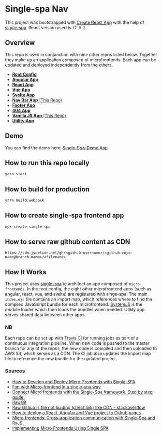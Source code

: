 # Single-spa Nav

This project was bootstrapped with [Create React App](https://github.com/facebook/create-react-app) with the help of [single-spa](https://single-spa.js.org/). React version used is `17.0.2`.


## Overview

This repo is used in conjunction with nine other repos listed below. Together they make up an application composed of microfrontends. Each app can be updated and deployed independently from the others.

- [**Root Config**](https://github.com/actionanand/single-spa-demo-root-config)
- [**Angular App**](https://github.com/actionanand/single-spa-angular)
- [**React App**](https://github.com/actionanand/single-spa-react)
- [**Vue App**](https://github.com/actionanand/single-spa-vue)
- [**Svelte App**](https://github.com/actionanand/single-spa-svelte)
- [**Nav Bar App** (This Repo)](https://github.com/actionanand/single-spa-nav)
- [**Footer App**](https://github.com/actionanand/single-spa-footer)
- [**404 App**](https://github.com/actionanand/single-spa-404)
- [**Vanilla JS App** (This Repo)](https://github.com/actionanand/single-spa-vanilla-js)
- [**Utility App**](https://github.com/actionanand/single-spa-utility)

## Demo

You can find the demo here: [Single-Spa-Demo App](https://ar-single-spa-demo.herokuapp.com/)

## How to run this repo locally

```bash
yarn start
```

## How to build for production

```bash
yarn build:webpack
```

## How to create single-spa frontend app

```bash
npx create-single-spa
```

## How to serve raw github content as CDN

```
https://cdn.jsdelivr.net/gh/<github-username>/<github-repo-name@branch-name>/<filename>
```

## How It Works

This project uses [single-spa](https://single-spa.js.org/) to architect an app composed of `micro-frontends`. In the root config, the eight other microfrontend apps (such as angular, react, vue, and svelte) are registered with singe-spa. The main `index.ejs` file contains an import map, which references where to find the compiled JavaScript bundle for each microfrontend. [SystemJS](https://github.com/systemjs/systemjs) is the module loader which then loads the bundles when needed. Utility app serves shared data between other apps.


### NB

Each repo can be set up with [Travis CI](https://travis-ci.org/) for running jobs as part of a continuous integration pipeline. When new code is pushed to the master branch for any of the repos, the new code is compiled and then uploaded to AWS S3, which serves as a CDN. The CI job also updates the import map file to reference the new bundle for the updated project.

### Sources

- [How to Develop and Deploy Micro-Frontends with Single-SPA](https://www.freecodecamp.org/news/developing-and-deploying-micro-frontends-with-single-spa/)
- [Fun with Micro-frontend in a single-spa way](https://dev.to/nitinreddy3/fun-with-micro-frontend-in-a-single-spa-way-1iok)
- [Connect Micro frontends with the Single-Spa framework. Step by step guide.](https://obaranovskyi.medium.com/connecting-micro-frontends-with-the-single-spa-framework-step-by-step-guide-e7fa87306bc7)
- [RawGit](https://rawgit.com/)
- [Raw Github js file not loading (direct link) like CDN - stackoverflow](https://stackoverflow.com/questions/62901066/raw-github-js-file-not-loading-direct-link-like-cdn/)
- [How to deploy a React, Angular and Vue project to Github pages](https://deepinder.me/how-to-deploy-a-react-angular-vue-project-to-github-pages)
- [Micro frontends: Cross-application communication with Single-Spa and RxJS.](https://obaranovskyi.medium.com/micro-frontends-cross-application-communication-with-single-spa-and-rxjs-aa55084bf344)
- [Implementing Micro Frontends Using Single SPA](https://betterprogramming.pub/implementing-micro-frontends-using-single-spa-1ac2a3f704a2)